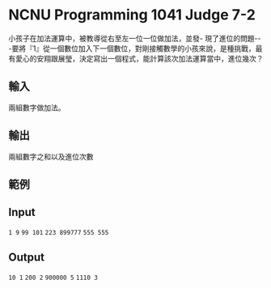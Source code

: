 ﻿# NCNU Programming 1041 Judge 7-2

小孩子在加法運算中，被教導從右至左一位一位做加法，並發- 現了進位的問題---要將『1』從一個數位加入下一個數位，對剛接觸數學的小孩來說，是種挑戰，最有愛心的安翔跟展瑩，決定寫出一個程式，能計算該次加法運算當中，進位幾次？

## 輸入

兩組數字做加法。

## 輸出

兩組數字之和以及進位次數

## 範例

## Input

`1 9`
`99 101`
`223 899777`
`555 555`

## Output

`10 1`
`200 2`
`900000 5`
`1110 3`
